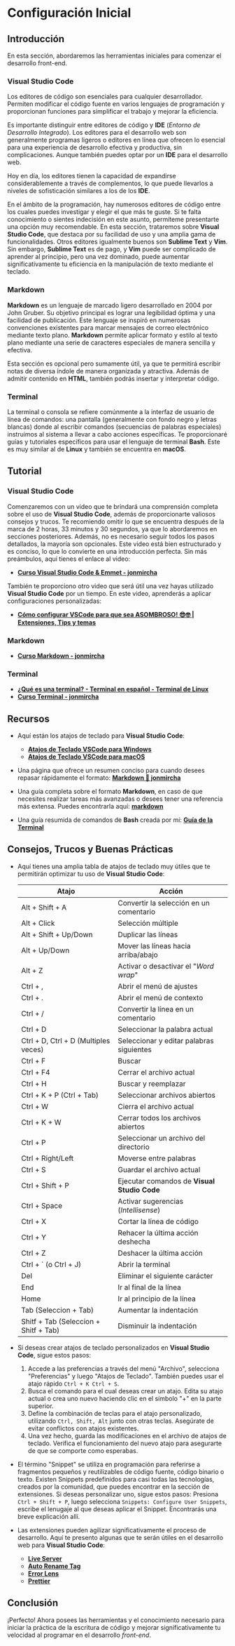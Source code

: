 # Configuración Inicial

## Introducción

En esta sección, abordaremos las herramientas iniciales para comenzar el desarrollo front-end.

### Visual Studio Code

Los editores de código son esenciales para cualquier desarrollador. Permiten modificar el código fuente en varios lenguajes de programación y proporcionan funciones para simplificar el trabajo y mejorar la eficiencia.

Es importante distinguir entre editores de código y **IDE** (_Entorno de Desarrollo Integrado_). Los editores para el desarrollo web son generalmente programas ligeros o editores en línea que ofrecen lo esencial para una experiencia de desarrollo efectiva y productiva, sin complicaciones. Aunque también puedes optar por un **IDE** para el desarrollo web.

Hoy en día, los editores tienen la capacidad de expandirse considerablemente a través de complementos, lo que puede llevarlos a niveles de sofisticación similares a los de los **IDE**.

En el ámbito de la programación, hay numerosos editores de código entre los cuales puedes investigar y elegir el que más te guste. Si te falta conocimiento o sientes indecisión en este asunto, permíteme presentarte una opción muy recomendable. En esta sección, trataremos sobre **Visual Studio Code**, que destaca por su facilidad de uso y una amplia gama de funcionalidades. Otros editores igualmente buenos son **Sublime Text** y **Vim**. Sin embargo, **Sublime Text** es de pago, y **Vim** puede ser complicado de aprender al principio, pero una vez dominado, puede aumentar significativamente tu eficiencia en la manipulación de texto mediante el teclado.

### Markdown

**Markdown** es un lenguaje de marcado ligero desarrollado en 2004 por John Gruber. Su objetivo principal es lograr una legibilidad óptima y una facilidad de publicación. Este lenguaje se inspiró en numerosas convenciones existentes para marcar mensajes de correo electrónico mediante texto plano. **Markdown** permite aplicar formato y estilo al texto plano mediante una serie de caracteres especiales de manera sencilla y efectiva.

Esta sección es opcional pero sumamente útil, ya que te permitirá escribir notas de diversa índole de manera organizada y atractiva. Además de admitir contenido en **HTML**, también podrás insertar y interpretar código.

### Terminal

La terminal o consola se refiere comúnmente a la interfaz de usuario de línea de comandos: una pantalla (generalmente con fondo negro y letras blancas) donde al escribir comandos (secuencias de palabras especiales) instruimos al sistema a llevar a cabo acciones específicas. Te proporcionaré guías y tutoriales específicos para usar el lenguaje de terminal **Bash**. Este es muy similar al de **Linux** y también se encuentra en **macOS**.

## Tutorial

### Visual Studio Code

Comenzaremos con un video que te brindará una comprensión completa sobre el uso de **Visual Studio Code**, además de proporcionarte valiosos consejos y trucos. Te recomiendo omitir lo que se encuentra después de la marca de 2 horas, 33 minutos y 30 segundos, ya que lo abordaremos en secciones posteriores. Además, no es necesario seguir todos los pasos detallados, la mayoría son opcionales. Este video está bien estructurado y es conciso, lo que lo convierte en una introducción perfecta. Sin más preámbulos, aquí tienes el enlace al video:

-   **[Curso Visual Studio Code & Emmet - jonmircha](www.youtube.com/watch?v=KpgVF0mXOUs)**

También te proporciono otro video que será útil una vez hayas utilizado **Visual Studio Code** por un tiempo. En este video, aprenderás a aplicar configuraciones personalizadas:

-   **[Cómo configurar VSCode para que sea ASOMBROSO! 😎🤓 | Extensiones, Tips y temas](https://www.youtube.com/watch?v=HiVnGgYudLY)**

### Markdown

-   **[Curso Markdown - jonmircha](https://www.youtube.com/watch?v=FlsoBiteuPM)**

### Terminal

-   **[¿Qué es una terminal? - Terminal en español - Terminal de Linux](https://terminaldelinux.com/terminal/introduccion/que-es-terminal/)**
-   **[Curso Terminal - jonmircha](https://www.youtube.com/watch?v=Pi0KVD4xTbc)**

## Recursos

-   Aquí están los atajos de teclado para **Visual Studio Code**:

    -   **[Atajos de Teclado VSCode para Windows](https://code.visualstudio.com/shortcuts/keyboard-shortcuts-windows.pdf)**
    -   **[Atajos de Teclado VSCode para macOS](https://code.visualstudio.com/shortcuts/keyboard-shortcuts-macos.pdf)**

-   Una página que ofrece un resumen conciso para cuando desees repasar rápidamente el formato: **[Markdown 🦊 jonmircha](https://jonmircha.com/markdown)**

-   Una guía completa sobre el formato **Markdown**, en caso de que necesites realizar tareas más avanzadas o desees tener una referencia más extensa. Puedes encontrarla aquí: **[markdown](https://joedicastro.com/pages/markdown.html)**

-   Una guía resumida de comandos de **Bash** creada por mí: **[Guía de la Terminal](../assets/Bash-es.md)**

## Consejos, Trucos y Buenas Prácticas

-   Aquí tienes una amplia tabla de atajos de teclado muy útiles que te permitirán optimizar tu uso de **Visual Studio Code**:

    | Atajo                                 | Acción                                      |
    | ------------------------------------- | ------------------------------------------- |
    | Alt + Shift + A                       | Convertir la selección en un comentario     |
    | Alt + Click                           | Selección múltiple                          |
    | Alt + Shift + Up/Down                 | Duplicar las líneas                         |
    | Alt + Up/Down                         | Mover las líneas hacia arriba/abajo         |
    | Alt + Z                               | Activar o desactivar el "_Word wrap_"       |
    | Ctrl + ,                              | Abrir el menú de ajustes                    |
    | Ctrl + .                              | Abrir el menú de contexto                   |
    | Ctrl + /                              | Convertir la línea en un comentario         |
    | Ctrl + D                              | Seleccionar la palabra actual               |
    | Ctrl + D, Ctrl + D (Multiples veces)  | Seleccionar y editar palabras siguientes    |
    | Ctrl + F                              | Buscar                                      |
    | Ctrl + F4                             | Cerrar el archivo actual                    |
    | Ctrl + H                              | Buscar y reemplazar                         |
    | Ctrl + K + P (Ctrl + Tab)             | Seleccionar archivos abiertos               |
    | Ctrl + W                              | Cierra el archivo actual                    |
    | Ctrl + K + W                          | Cerrar todos los archivos abiertos          |
    | Ctrl + P                              | Seleccionar un archivo del directorio       |
    | Ctrl + Right/Left                     | Moverse entre palabras                      |
    | Ctrl + S                              | Guardar el archivo actual                   |
    | Ctrl + Shift + P                      | Ejecutar comandos de **Visual Studio Code** |
    | Ctrl + Space                          | Activar sugerencias (_Intellisense_)        |
    | Ctrl + X                              | Cortar la línea de código                   |
    | Ctrl + Y                              | Rehacer la última acción deshecha           |
    | Ctrl + Z                              | Deshacer la última acción                   |
    | Ctrl + ` (o Ctrl + J)                 | Abrir la terminal                           |
    | Del                                   | Eliminar el siguiente carácter              |
    | End                                   | Ir al final de la línea                     |
    | Home                                  | Ir al principio de la línea                 |
    | Tab (Seleccion + Tab)                 | Aumentar la indentación                     |
    | Shitf + Tab (Seleccion + Shitf + Tab) | Disminuir la indentación                    |

-   Si deseas crear atajos de teclado personalizados en **Visual Studio Code**, sigue estos pasos:

    1. Accede a las preferencias a través del menú "Archivo", selecciona "Preferencias" y luego "Atajos de Teclado". También puedes usar el atajo rápido `Ctrl + K Ctrl + S`.
    2. Busca el comando para el cual deseas crear un atajo. Edita su atajo actual o crea uno nuevo haciendo clic en el símbolo "+" en la parte superior.
    3. Define la combinación de teclas para el atajo personalizado, utilizando `Ctrl, Shift, Alt` junto con otras teclas. Asegúrate de evitar conflictos con atajos existentes.
    4. Una vez hecho, guarda las modificaciones en el archivo de atajos de teclado. Verifica el funcionamiento del nuevo atajo para asegurarte de que se comporte como esperabas.

-   El término "Snippet" se utiliza en programación para referirse a fragmentos pequeños y reutilizables de código fuente, código binario o texto. Existen Snippets predefinidos para casi todas las tecnologías, creados por la comunidad, que puedes encontrar en la sección de extensiones. Si deseas personalizar uno, sigue estos pasos: Presiona `Ctrl + Shift + P`, luego selecciona `Snippets: Configure User Snippets`, escribe el lenugaje al que deseas aplicar el Snippet. Encontrarás una breve explicación allí.

-   Las extensiones pueden agilizar significativamente el proceso de desarrollo. Aquí te presento algunas que te serán útiles en el desarrollo web para **Visual Studio Code**:
    -   **[Live Server](https://marketplace.visualstudio.com/items?itemName=ritwickdey.LiveServer)**
    -   **[Auto Rename Tag](https://marketplace.visualstudio.com/items?itemName=formulahendry.auto-rename-tag)**
    -   **[Error Lens](https://marketplace.visualstudio.com/items?itemName=usernamehw.errorlens)**
    -   **[Prettier](https://marketplace.visualstudio.com/items?itemName=esbenp.prettier-vscode)**

## Conclusión

¡Perfecto! Ahora posees las herramientas y el conocimiento necesario para iniciar la práctica de la escritura de código y mejorar significativamente tu velocidad al programar en el desarrollo _front-end_.
